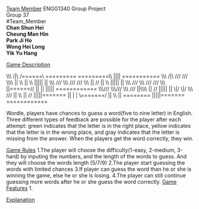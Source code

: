 [Team Member](#Team_Member)
ENGG1340 Group Project <br />
Group 37 <br />
#Team_Member <br />
**Chan Shun Hei** <br />
**Cheung Man Hin** <br />
**Park Ji Ho** <br />
**Wong Hei Long** <br />
**Yik Yu Hang** <br />

[Game Description](#Game_Description)

</pre>
\\\                     /|\     /======\         =========     =========\\       ||||          ===========     
 \\\       /|\       ///      ///      \\\\      ||       \\   ||        \\     |||||          ||     
  \\\    /// \\\    ///     ///          \\\     ||       //   ||         \\    |||||          ||               
   \\\  ///   \\\  ///      ///          \\\     ||======//    ||          ||   |||||          ============       
    \\\///     \\\///       \\\          ///     ||\\\\        ||          //   |||||          ||          
      \|/       \|/           \\\       ///      ||    \\      ||         //    |||||=======   ||              
       |         |              \=======/        ||      \\    || ========      |||||=======   ============
       
Wordle, players have chances to guess a word(five to nine letter) in English. Three different types of feedback are possible for the player after each attempt: green indicates that the letter is in the right place, yellow indicates that the letter is in the wrong place, and gray indicates that the letter is missing from the answer. When the players get the word correctly, they win.

[Game Rules](#Game_Rules)
1.The player will choose the difficulty(1-easy, 2-medium, 3-hard) by inputing the numbers, and the length of the words to guess. And they will choose the words length (5/7/9)
2.The player start guessing the words with limited chances
3.If player can guess the word than he or she is winning the game, else he or she is losing.
4.The player can still continue guessing more words after he or she guess the word correctly.
[Game Features](#Game_Feature)
1.


[Explanation](#Explanation)
